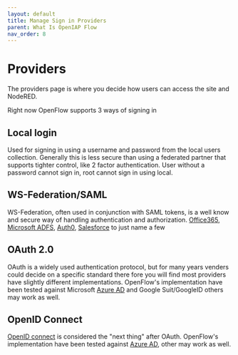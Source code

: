 ```yaml
---
layout: default
title: Manage Sign in Providers
parent: What Is OpenIAP Flow
nav_order: 8
---
```

# Providers

The providers page is where you decide how users can access the site and NodeRED. 

Right now OpenFlow supports 3 ways of signing in

## Local login

Used for signing in using a username and password from the local users collection. Generally this is less secure than using a federated partner that supports tighter control, like 2 factor authentication. User without a password cannot sign in, root cannot sign in using local.

## WS-Federation/SAML

WS-Federation, often used in conjunction with SAML tokens, is a well know and secure way of handling authentication and authorization. [Office365](https://www.office365.com/), [Microsoft ADFS](https://docs.microsoft.com/en-us/windows-server/identity/active-directory-federation-services), [Auth0](https://auth0.com/docs/protocols/ws-fed), [Salesforce](https://www.salesforce.com) to just name a few

## OAuth 2.0

OAuth is a widely used authentication protocol, but for many years venders could decide on a specific standard there fore you will find most providers have slightly different implementations. OpenFlow's implementation have been tested against Microsoft [Azure AD](https://azure.microsoft.com/en-us/services/active-directory) and Google Suit/GoogleID others may work as well.

## OpenID Connect

[OpenID connect](https://openid.net/connect/) is considered the "next thing" after OAuth. OpenFlow's implementation have been tested against [Azure AD](https://azure.microsoft.com/en-us/services/active-directory), other may work as well.